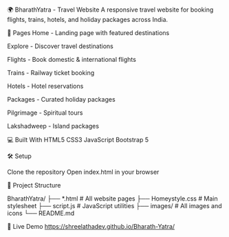 🌍 BharathYatra - Travel Website
A responsive travel website for booking flights, trains, hotels, and holiday packages across India.


📄 Pages
Home - Landing page with featured destinations

Explore - Discover travel destinations

Flights - Book domestic & international flights

Trains - Railway ticket booking

Hotels - Hotel reservations

Packages - Curated holiday packages

Pilgrimage - Spiritual tours

Lakshadweep - Island packages


💻 Built With
HTML5
CSS3
JavaScript
Bootstrap 5


🛠️ Setup

Clone the repository
Open index.html in your browser



📁 Project Structure

BharathYatra/
├── *.html              # All website pages
├── Homeystyle.css      # Main stylesheet
├── script.js           # JavaScript utilities
├── images/            # All images and icons
└── README.md


🚀 Live Demo
https://shreelathadev.github.io/Bharath-Yatra/
